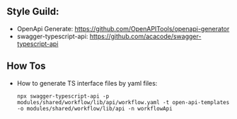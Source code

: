 ## Style Guild:

- OpenApi Generate: https://github.com/OpenAPITools/openapi-generator
- swagger-typescript-api: https://github.com/acacode/swagger-typescript-api

## How Tos

- How to generate TS interface files by yaml files:
  ```
  npx swagger-typescript-api -p modules/shared/workflow/lib/api/workflow.yaml -t open-api-templates -o modules/shared/workflow/lib/api -n workflowApi
  ```
